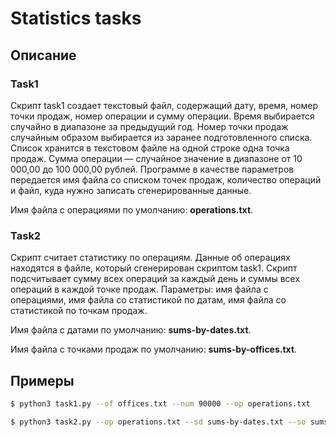 # Statistics tasks

## Описание

### Task1

Скрипт task1 создает текстовый файл, содержащий дату, время, номер
точки продаж, номер операции и сумму операции.
Время выбирается случайно в диапазоне за предыдущий год.
Номер точки продаж случайным образом выбирается из заранее подготовленного
списка.
Список хранится в текстовом файле на одной строке одна точка продаж.
Сумма операции — случайное значение в диапазоне от 10 000,00 до 100 000,00 рублей.
Программе в качестве параметров передается имя файла со списком точек продаж,
количество операций и файл, куда нужно записать сгенерированные данные.

Имя файла с операциями по умолчанию: **operations.txt**.

### Task2

Скрипт считает статистику по операциям.
Данные об операциях находятся в файле, который сгенерирован скриптом task1.
Скрипт подсчитывает сумму всех операций за каждый день и суммы всех
операций в каждой точке продаж.
Параметры: имя файла с операциями, имя файла со
статистикой по датам, имя файла со статистикой по точкам продаж.

Имя файла с датами по умолчанию: **sums-by-dates.txt**.

Имя файла с точками продаж по умолчанию: **sums-by-offices.txt**.

## Примеры

```bash
$ python3 task1.py --of offices.txt --num 90000 --op operations.txt
```

```bash
$ python3 task2.py --op operations.txt --sd sums-by-dates.txt --so sums-by-offices.txt
```

